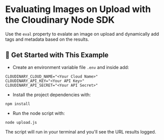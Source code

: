 # Evaluating Images on Upload with the Cloudinary Node SDK

Use the `eval` property to evalate an image on upload and dynamically add tags and metadata based on the results.

## 🚀 Get Started with This Example

- Create an environment variable file `.env` and inside add:

```
CLOUDINARY_CLOUD_NAME="<Your Cloud Name>"
CLOUDINARY_API_KEY="<Your API Key>"
CLOUDINARY_API_SECRET="<Your API Secret>"
```

- Install the project dependencies with:

```
npm install
```

- Run the node script with:

```
node upload.js
```

The script will run in your terminal and you'll see the URL results logged.
